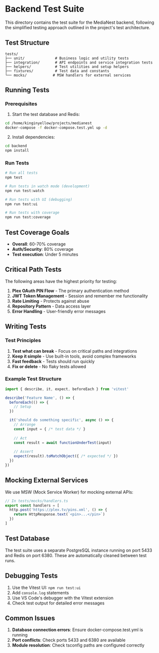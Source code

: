 # Backend Test Suite

This directory contains the test suite for the MediaNest backend, following the simplified testing approach outlined in the project's test architecture.

## Test Structure

```
tests/
├── unit/              # Business logic and utility tests
├── integration/       # API endpoints and service integration tests
├── helpers/           # Test utilities and setup helpers
├── fixtures/          # Test data and constants
└── mocks/            # MSW handlers for external services
```

## Running Tests

### Prerequisites

1. Start the test database and Redis:
```bash
cd /home/kinginyellow/projects/medianest
docker-compose -f docker-compose.test.yml up -d
```

2. Install dependencies:
```bash
cd backend
npm install
```

### Run Tests

```bash
# Run all tests
npm test

# Run tests in watch mode (development)
npm run test:watch

# Run tests with UI (debugging)
npm run test:ui

# Run tests with coverage
npm run test:coverage
```

## Test Coverage Goals

- **Overall**: 60-70% coverage
- **Auth/Security**: 80% coverage
- **Test execution**: Under 5 minutes

## Critical Path Tests

The following areas have the highest priority for testing:

1. **Plex OAuth PIN Flow** - The primary authentication method
2. **JWT Token Management** - Session and remember me functionality
3. **Rate Limiting** - Protects against abuse
4. **Repository Pattern** - Data access layer
5. **Error Handling** - User-friendly error messages

## Writing Tests

### Test Principles

1. **Test what can break** - Focus on critical paths and integrations
2. **Keep it simple** - Use built-in tools, avoid complex frameworks
3. **Fast feedback** - Tests should run quickly
4. **Fix or delete** - No flaky tests allowed

### Example Test Structure

```typescript
import { describe, it, expect, beforeEach } from 'vitest'

describe('Feature Name', () => {
  beforeEach(() => {
    // Setup
  })

  it('should do something specific', async () => {
    // Arrange
    const input = { /* test data */ }
    
    // Act
    const result = await functionUnderTest(input)
    
    // Assert
    expect(result).toMatchObject({ /* expected */ })
  })
})
```

## Mocking External Services

We use MSW (Mock Service Worker) for mocking external APIs:

```typescript
// In tests/mocks/handlers.ts
export const handlers = [
  http.post('https://plex.tv/pins.xml', () => {
    return HttpResponse.text(`<pin>...</pin>`)
  })
]
```

## Test Database

The test suite uses a separate PostgreSQL instance running on port 5433 and Redis on port 6380. These are automatically cleaned between test runs.

## Debugging Tests

1. Use the Vitest UI: `npm run test:ui`
2. Add `console.log` statements
3. Use VS Code's debugger with the Vitest extension
4. Check test output for detailed error messages

## Common Issues

1. **Database connection errors**: Ensure docker-compose.test.yml is running
2. **Port conflicts**: Check ports 5433 and 6380 are available
3. **Module resolution**: Check tsconfig paths are configured correctly